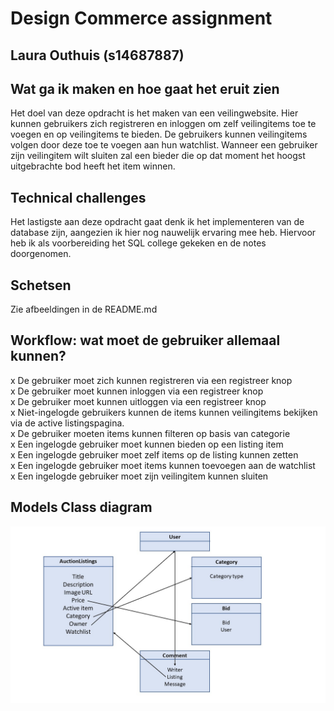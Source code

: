 # Design Commerce assignment  
## Laura Outhuis (s14687887)  


## Wat ga ik maken en hoe gaat het eruit zien  
Het doel van deze opdracht is het maken van een veilingwebsite. Hier kunnen gebruikers zich registreren en inloggen om zelf veilingitems toe te voegen en op veilingitems te bieden. De gebruikers kunnen veilingitems volgen door deze toe te voegen aan hun watchlist. Wanneer een gebruiker zijn veilingitem wilt sluiten zal een bieder die op dat moment het hoogst uitgebrachte bod heeft het item winnen. 

## Technical challenges  
Het lastigste aan deze opdracht gaat denk ik het implementeren van de database zijn, aangezien ik hier nog nauwelijk ervaring mee heb. Hiervoor heb ik als voorbereiding het SQL college gekeken en de notes doorgenomen. 

## Schetsen  
Zie afbeeldingen in de README.md

## Workflow: wat moet de gebruiker allemaal kunnen?  
x De gebruiker moet zich kunnen registreren via een registreer knop  
x De gebruiker moet kunnen inloggen via een registreer knop  
x De gebruiker moet kunnen uitloggen via een registreer knop  
x Niet-ingelogde gebruikers kunnen de items kunnen veilingitems bekijken via de active listingspagina.  
x De gebruiker moeten items kunnen filteren op basis van categorie  
x Een ingelogde gebruiker moet kunnen bieden op een listing item  
x Een ingelogde gebruiker moet zelf items op de listing kunnen zetten  
x Een ingelogde gebruiker moet items kunnen toevoegen aan de watchlist  
x Een ingelogde gebruiker moet zijn veilingitem kunnen sluiten  

## Models Class diagram
![Class diagrams](images/class_diagram.JPG)  
